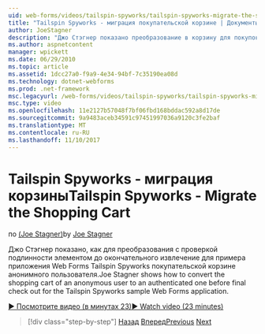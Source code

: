 ```yaml
---
uid: web-forms/videos/tailspin-spyworks/tailspin-spyworks-migrate-the-shopping-cart
title: "Tailspin Spyworks - миграция покупательской корзине | Документы Microsoft"
author: JoeStagner
description: "Джо Стэгнер показано преобразование в корзину для покупок анонимного пользователя с проверкой подлинности элементом до окончательного извлечение для образца Tailspin Spyworks F. веб..."
ms.author: aspnetcontent
manager: wpickett
ms.date: 06/29/2010
ms.topic: article
ms.assetid: 1dcc27a0-f9a9-4e34-94bf-7c35190ea08d
ms.technology: dotnet-webforms
ms.prod: .net-framework
msc.legacyurl: /web-forms/videos/tailspin-spyworks/tailspin-spyworks-migrate-the-shopping-cart
msc.type: video
ms.openlocfilehash: 11e2127b57048f7bf06fbd168bddac592a8d17de
ms.sourcegitcommit: 9a9483aceb34591c97451997036a9120c3fe2baf
ms.translationtype: MT
ms.contentlocale: ru-RU
ms.lasthandoff: 11/10/2017
---
```

<a name="tailspin-spyworks---migrate-the-shopping-cart"></a><span data-ttu-id="738d5-103">Tailspin Spyworks - миграция корзины</span><span class="sxs-lookup"><span data-stu-id="738d5-103">Tailspin Spyworks - Migrate the Shopping Cart</span></span>
====================
<span data-ttu-id="738d5-104">по [(Joe Stagner)](https://github.com/JoeStagner)</span><span class="sxs-lookup"><span data-stu-id="738d5-104">by [Joe Stagner](https://github.com/JoeStagner)</span></span>

<span data-ttu-id="738d5-105">Джо Стэгнер показано, как для преобразования с проверкой подлинности элементом до окончательного извлечение для примера приложения Web Forms Tailspin Spyworks покупательской корзине анонимного пользователя.</span><span class="sxs-lookup"><span data-stu-id="738d5-105">Joe Stagner shows how to convert the shopping cart of an anonymous user to an authenticated one before final check out for the Tailspin Spyworks sample Web Forms application.</span></span>

[<span data-ttu-id="738d5-106">&#9654; Посмотрите видео (в минутах 23)</span><span class="sxs-lookup"><span data-stu-id="738d5-106">&#9654; Watch video (23 minutes)</span></span>](https://channel9.msdn.com/Blogs/ASP-NET-Site-Videos/tailspin-spyworks-migrate-the-shopping-cart)

>[!div class="step-by-step"]
<span data-ttu-id="738d5-107">[Назад](tailspin-spyworks-update-the-shopping-cart.md)
[Вперед](tailspin-spyworks-final-check-out.md)</span><span class="sxs-lookup"><span data-stu-id="738d5-107">[Previous](tailspin-spyworks-update-the-shopping-cart.md)
[Next](tailspin-spyworks-final-check-out.md)</span></span>
